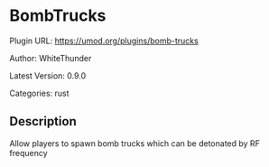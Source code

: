 # BombTrucks

Plugin URL: https://umod.org/plugins/bomb-trucks

Author: WhiteThunder

Latest Version: 0.9.0

Categories: rust

## Description

Allow players to spawn bomb trucks which can be detonated by RF frequency
